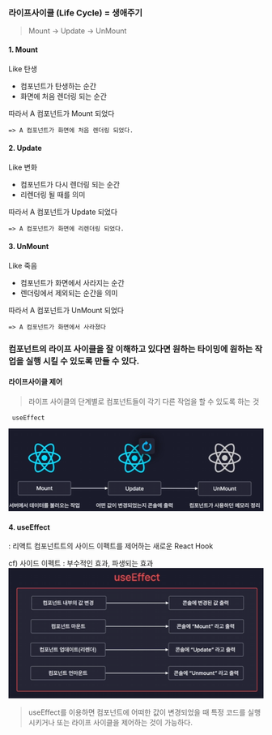 ### 라이프사이클 (Life Cycle) = 생애주기

> Mount -> Update -> UnMount

#### 1. Mount 
Like 탄생
- 컴포넌트가 탄생하는 순간
- 화면에 처음 렌더링 되는 순간

따라서 A 컴포넌트가 Mount 되었다 

    => A 컴포넌트가 화면에 처음 렌더링 되었다.


#### 2. Update 
Like 변화
- 컴포넌트가 다시 렌더링 되는 순간
- 리렌더링 될 때를 의미


따라서 A 컴포넌트가 Update 되었다 

    => A 컴포넌트가 화면에 리렌더링 되었다.


#### 3. UnMount
Like 죽음
- 컴포넌트가 화면에서 사라지는 순간
- 렌더링에서 제외되는 순간을 의미


따라서 A 컴포넌트가 UnMount 되었다 

    => A 컴포넌트가 화면에서 사라졌다


### 컴포넌트의 라이프 사이클을 잘 이해하고 있다면 원하는 타이밍에 원하는 작업을 실행 시킬 수 있도록 만들 수 있다.

#### 라이프사이클 제어
> 라이프 사이클의 단계별로 컴포넌트들이 각기 다른 작업을 할 수 있도록 하는 것

     useEffect
![alt text](lifecycle.png)

#### 4. useEffect 
: 리액트 컴포넌트트의 사이드 이펙트를 제어하는 새로운 React Hook

cf) 사이드 이펙트
    :  부수적인 효과, 파생되는 효과
    ![alt text](image.png)

> useEffect를 이용하면 컴포넌트에 어떠한 값이 변경되었을 때 특정 코드를 실행시키거나 또는 라이프 사이클을 제어하는 것이 가능하다.